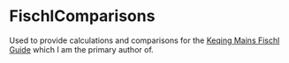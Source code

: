 # FischlComparisons

Used to provide calculations and comparisons for the [Keqing Mains Fischl Guide](https://keqingmains.com/fischl/) which I am the primary author of.
